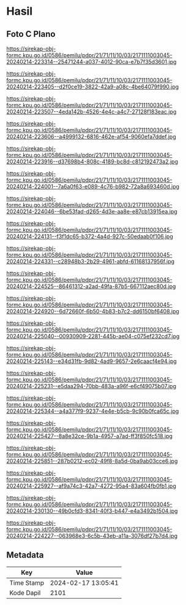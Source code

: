 # Hasil

## Foto C Plano

https://sirekap-obj-formc.kpu.go.id/0586/pemilu/pdpr/21/71/11/10/03/2171111003045-20240214-223314--25471244-a037-4012-90ca-e7b7f35d3601.jpg

https://sirekap-obj-formc.kpu.go.id/0586/pemilu/pdpr/21/71/11/10/03/2171111003045-20240214-223405--d2f0ce19-3822-42a9-a08c-4be64079f990.jpg

https://sirekap-obj-formc.kpu.go.id/0586/pemilu/pdpr/21/71/11/10/03/2171111003045-20240214-223507--4eda142b-4526-4e4c-a4c7-27128f183eac.jpg

https://sirekap-obj-formc.kpu.go.id/0586/pemilu/pdpr/21/71/11/10/03/2171111003045-20240214-223606--a4999132-6816-462e-af54-9060efa7ddef.jpg

https://sirekap-obj-formc.kpu.go.id/0586/pemilu/pdpr/21/71/11/10/03/2171111003045-20240214-223916--d37698b4-808c-4189-bc8d-c812192473a2.jpg

https://sirekap-obj-formc.kpu.go.id/0586/pemilu/pdpr/21/71/11/10/03/2171111003045-20240214-224001--7a6a0f63-e089-4c76-b982-72a8a693460d.jpg

https://sirekap-obj-formc.kpu.go.id/0586/pemilu/pdpr/21/71/11/10/03/2171111003045-20240214-224046--6be53fad-d265-4d3e-aa8e-e87cb13915ea.jpg

https://sirekap-obj-formc.kpu.go.id/0586/pemilu/pdpr/21/71/11/10/03/2171111003045-20240214-224131--f3f1dc65-b372-4a4d-927c-50edaab0f106.jpg

https://sirekap-obj-formc.kpu.go.id/0586/pemilu/pdpr/21/71/11/10/03/2171111003045-20240214-224331--c28948b3-2b29-4961-abfd-61168137956f.jpg

https://sirekap-obj-formc.kpu.go.id/0586/pemilu/pdpr/21/71/11/10/03/2171111003045-20240214-224525--86461312-a2ad-49fa-87b5-667112aec80d.jpg

https://sirekap-obj-formc.kpu.go.id/0586/pemilu/pdpr/21/71/11/10/03/2171111003045-20240214-224920--6d72660f-6b50-4b83-b7c2-dd6150bf6408.jpg

https://sirekap-obj-formc.kpu.go.id/0586/pemilu/pdpr/21/71/11/10/03/2171111003045-20240214-225040--00930909-2281-445b-ae04-c075ef232cd7.jpg

https://sirekap-obj-formc.kpu.go.id/0586/pemilu/pdpr/21/71/11/10/03/2171111003045-20240214-225143--e34d31fb-9d82-4ad9-9657-2e6caacf4e94.jpg

https://sirekap-obj-formc.kpu.go.id/0586/pemilu/pdpr/21/71/11/10/03/2171111003045-20240214-225231--e5daa294-70bb-483a-a96f-e6cf49075b07.jpg

https://sirekap-obj-formc.kpu.go.id/0586/pemilu/pdpr/21/71/11/10/03/2171111003045-20240214-225344--a4a377f9-9237-4e4e-b5cb-9c90b0fca65c.jpg

https://sirekap-obj-formc.kpu.go.id/0586/pemilu/pdpr/21/71/11/10/03/2171111003045-20240214-225427--8a8e32ce-9b1a-4957-a7ad-ff3f850fc518.jpg

https://sirekap-obj-formc.kpu.go.id/0586/pemilu/pdpr/21/71/11/10/03/2171111003045-20240214-225851--287b0212-ec02-49f8-8a5d-0ba9ab03cce6.jpg

https://sirekap-obj-formc.kpu.go.id/0586/pemilu/pdpr/21/71/11/10/03/2171111003045-20240214-225927--af9a74c3-42a7-4272-95a4-83a604fb0fb1.jpg

https://sirekap-obj-formc.kpu.go.id/0586/pemilu/pdpr/21/71/11/10/03/2171111003045-20240214-230130--49b0cfd3-8341-40f3-b447-e4a3492b1504.jpg

https://sirekap-obj-formc.kpu.go.id/0586/pemilu/pdpr/21/71/11/10/03/2171111003045-20240214-224227--063968e3-6c5b-43eb-a11a-3076df27b7d4.jpg


## Metadata

| Key        | Value               |
| ---------- | ------------------- |
| Time Stamp | 2024-02-17 13:05:41 |
| Kode Dapil | 2101                |




